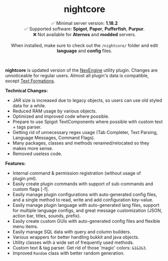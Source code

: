 <div align="center">
    <h1>nightcore</h1>
<p>
✅ Minimal server version: <b>1.18.2</b><br>
✅ Supported software: <b>Spigot</b>, <b>Paper</b>, <b>Pufferfish</b>, <b>Purpur</b>.<br>
❌ Not available for <b>Aternos</b> and <b>modded</b> servers.<br>
<br>
When installed, make sure to check out the <code>/nightcore/</code> folder and edit <b>language</b> and <b>config</b> files.
</p>
<br>
</div>

**nightcore** is updated version of the [NexEngine](https://github.com/nulli0n/NexEngine-spigot) utility plugin. Changes are unnoticeable for regular users. Almost all plugin's data is compatible, except [Text Formations](https://github.com/nulli0n/nightcore-spigot/wiki/Text-Formation).

**Technical Changes:**
- JAR size is increased due to legacy objects, so users can use old styled data for a while.
- Reduced RAM usage by various objects.
- Optimized and improved code where possible.
- Prepare to use Spigot TextComponents where possible with custom text + tags parser.
- Getting rid of unnecessary regex usage (Tab Completer, Text Parsing, Language Messages, Command Flags).
- Many packages, classes and methods renamed/relocated so they makes more sense.
- Removed useless code.

**Features:**
* Internal command & permission registration (without usage of plugin.yml).
* Easily create plugin commands with support of sub-commands and custom flags \[-f\].
* Easily manage plugin configurations with auto-generated config files, and a single method to read, write and add configuration key-value.
* Easily manage plugin language with auto-generated lang files, support for multiple language configs, and great message customization (JSON, action bar, titles, sounds, prefix).
* Easily create custom GUIs with auto-generated config files and flexible menu items.
* Easily manage SQL data with query and column builders.
* Various wrappers for better handling bukkit and java objects.
* Utility classes with a wide set of frequently used methods.
* Custom text & tag parser. Get rid of those 'magic' colors: `&1&2&3`.
* Improved `Random` class with better random generation.
